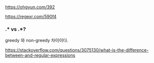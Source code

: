 https://ohgyun.com/392

https://regexr.com/590f4

### .* vs .*?

greedy 와 non-greedy 차이이다.

https://stackoverflow.com/questions/3075130/what-is-the-difference-between-and-regular-expressions
